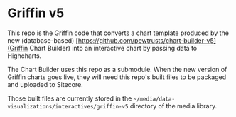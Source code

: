 # Griffin v5 

This repo is the Griffin code that converts a chart template produced by the new (database-based) [https://github.com/pewtrusts/chart-builder-v5](Griffin Chart Builder) into an interactive chart by passing data to Highcharts.

The Chart Builder uses this repo as a submodule. When the new version of Griffin charts goes live, they will need this repo's built files to be packaged and uploaded to Sitecore.

Those built files are currently stored in the `~/media/data-visualizations/interactives/griffin-v5` directory of the media library.
